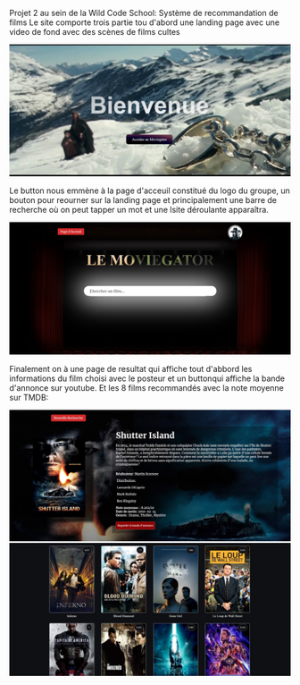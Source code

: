 Projet 2 au sein de la Wild Code School: 
                                    Système de recommandation de films
Le site comporte trois partie tou d'abord une landing page avec une video de fond avec des scènes de films cultes 

![image_alt](https://github.com/Maya-RT/Syst-me-de-recommandation-de-films/blob/master/landing_page.jpg?raw=true)

Le button nous emmène à la page d'acceuil constitué du logo du groupe, un bouton pour reourner sur la landing page et principalement une barre de recherche où on peut tapper un mot et une lsite déroulante apparaîtra.

![image_alt](https://github.com/Maya-RT/Syst-me-de-recommandation-de-films/blob/master/page_acceuil1.jpg?raw=true)

Finalement on à une page de resultat qui affiche tout d'abbord les informations du film choisi avec le posteur et un buttonqui affiche la bande d'annonce sur youtube.
Et les 8 films recommandés avec la note moyenne sur TMDB: 

![image_alt](https://github.com/Maya-RT/Syst-me-de-recommandation-de-films/blob/master/infos_films.jpg?raw=true)
![image_alt](https://github.com/Maya-RT/Syst-me-de-recommandation-de-films/blob/master/films_reco.jpg?raw=true)
